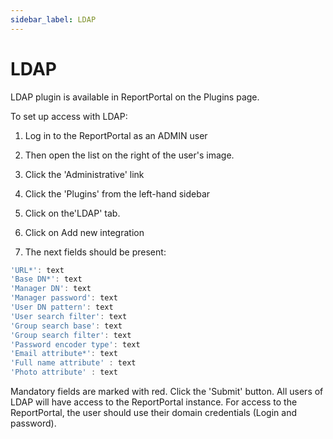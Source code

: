 ```yaml
---
sidebar_label: LDAP
---
```


# LDAP

LDAP plugin is available in ReportPortal on the Plugins page.

To set up access with LDAP:

1. Log in to the ReportPortal as an ADMIN user

2. Then open the list on the right of the user's image.

3. Click the 'Administrative' link

4. Click the 'Plugins' from the left-hand sidebar

5. Click on the'LDAP' tab.

6. Click on Add new integration

7. The next fields should be present:

```javascript 
'URL*': text
'Base DN*': text
'Manager DN': text
'Manager password': text
'User DN pattern': text
'User search filter': text
'Group search base': text
'Group search filter': text
'Password encoder type': text
'Email attribute*': text
'Full name attribute' : text
'Photo attribute' : text
```

Mandatory fields are marked with red.
Click the 'Submit' button.
All users of LDAP will have access to the ReportPortal instance. For access to the ReportPortal, the user should use their domain credentials (Login and password).
